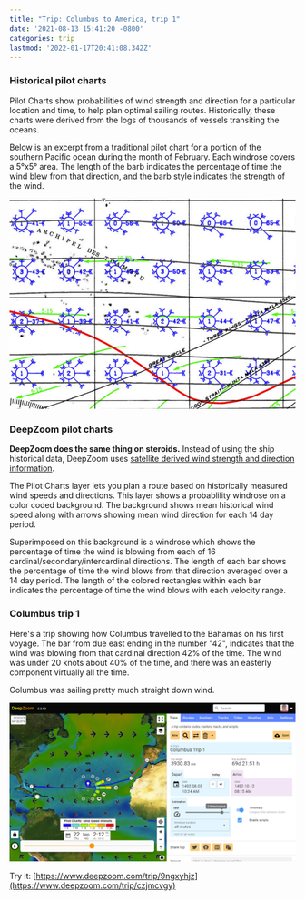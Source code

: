 ```yaml
---
title: "Trip: Columbus to America, trip 1"
date: '2021-08-13 15:41:20 -0800'
categories: trip
lastmod: '2022-01-17T20:41:08.342Z'
---
```


### Historical pilot charts
Pilot Charts show probabilities of wind strength and direction for a particular location and time, 
to help plan optimal sailing routes.
Historically, these charts were derived from the logs of thousands of vessels transiting the oceans.

Below is an excerpt from a traditional pilot chart for a portion of the southern Pacific ocean during the month of February.
Each windrose covers a 5°x5° area. The length of the barb indicates the percentage of time the wind blew from that direction,
and the barb  style indicates the strength of the wind.

![](/assets/images/pilot-charts.png)


### DeepZoom pilot charts

**DeepZoom does the same thing on steroids.**  Instead of using the ship historical data, DeepZoom uses [satellite derived 
wind strength and direction information](https://chapman.ceoas.oregonstate.edu/scow/index.html).  

The Pilot Charts layer lets you plan a route based on historically measured wind speeds
and directions. This layer shows a probablility windrose on a color coded background.
The background shows mean historical wind speed along with arrows showing mean wind
direction for each 14 day period.

Superimposed on this background is a windrose which shows the percentage of time the
wind is blowing from each of 16 cardinal/secondary/intercardinal directions. The length
of each bar shows the percentage of time the wind blows from that direction averaged
over a 14 day period. The length of the colored rectangles within each bar indicates the
percentage of time the wind blows with each velocity range.



### Columbus trip 1

Here's a trip showing how Columbus travelled to the Bahamas on his first voyage.
The bar from due east ending in the number "42", indicates that the wind was blowing from that
cardinal direction 42% of the time.  The wind was under 20 knots about 40% of the time, and there was
an easterly component virtually all the time.

Columbus was sailing pretty much straight down wind.

[![](/assets/images/trip-columbus.png)](https://www.deepzoom.com/trip/czjmcvgy)

Try it: [https://www.deepzoom.com/trip/9ngxyhjz](https://www.deepzoom.com/trip/czjmcvgy)









